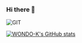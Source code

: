 ### Hi there 👋
![GIT](https://img.shields.io/badge/-Git-F05032?style=for-the-badge&logo=git&logoColor=ffffff)

[![WONDO-K's GitHub stats](https://github-readme-stats.vercel.app/api?username=WONDO-K)](https://github.com/anuraghazra/github-readme-stats)



<!--
**WONDO-K/WONDO-K** is a ✨ _special_ ✨ repository because its `README.md` (this file) appears on your GitHub profile.

Here are some ideas to get you started:

- 🔭 I’m currently working on ...
- 🌱 I’m currently learning ...
- 👯 I’m looking to collaborate on ...
- 🤔 I’m looking for help with ...
- 💬 Ask me about ...
- 📫 How to reach me: ...
- 😄 Pronouns: ...
- ⚡ Fun fact: ...
-->

